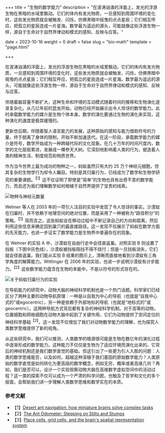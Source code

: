 +++
title = "生物的数学能力"
description = "在波涛汹涌的洋面上，发光的浮游生物在黑暗的水域里飘动。它们的体内有发光物质，一旦感知到周围环境的变化时，这些发光物质就会被触发、闪烁，仿佛黑暗中摇曳的点点星辰；它们相互呼应，把孤立的星辰连成一片星海。数学最为遥远的源头，可能就像这些浮游生物一样，源自于生命对于自然界律动和模式的感知、反映与应答。"

date = 2023-10-16
weight = 0
draft = false
slug = "bio-math"
template = "page.html"

+++

在波涛汹涌的洋面上，发光的浮游生物在黑暗的水域里飘动。它们的体内有发光物质，一旦感知到周围环境的变化时，这些发光物质就会被触发、闪烁，仿佛黑暗中摇曳的点点星辰；它们相互呼应，把孤立的星辰连成一片星海。数学最为遥远的源头，可能就像这些浮游生物一样，源自于生命对于自然界律动和模式的感知、反映与应答。

伴随着脑容量不断扩大，这种生命和环境的互动模式随着时间的推移和生物演化逐渐复杂化。从几亿年前的昆虫开始，动物已经开始展示出令人惊讶的数学能力。此时承载数学能力的媒介是生物个体本身。数学的演化要通过生物的演化来实现，这种演化的速度是极其缓慢的。

更新世后期，伴随着智人语言能力的发展，这种原始的感知与能力借助符号的力量，终于脱离了身体的限制，开始不断加速迭代。在这一阶段，承载数学能力的媒介是符号，数学开始成为一种跨越代际的文化现象。在几十万年的时间尺度内，数学的文化层层累进，发展成一棵参天大树。它深刻地影响着人类的行为，塑造着人类的精神生活、制度规范和物质世界。

作为当今世界上最为成功的物种之一，蚂蚁虽然只有大约 25 万个神经元细胞，但其复杂的生物学行为却令人瞩目。特别是其归巢行为，已经成为了数学和生物学研究的重要课题。<sup>【1】</sup>这不仅证明了即使是“简单”的生物也具有出奇不意的数学能力，而且还为我们理解数学如何根植于自然界提供了宝贵的线索。

![物种与神经元数量](../species-neuron.png)

Wehner 等人在 2003 年的一项引人注目的实验中发现了令人惊讶的事实。沙漠蚁在归巢时，并不依赖于地理空间的绝对位置，而是采用了一种被称为“路径积分”的策略。<sup>【1】</sup>简而言之，这些蚂蚁会在移动过程中不断记录自己的方向和距离，然后利用这些信息来确定回到巢穴的最直接路径。这一发现不仅展示了蚂蚁在数学方面的先天能力，也进一步证实了数学能力是生物界中普遍存在的现象。

在 Wehner 的实验 A 中，沙漠蚁在自由行走中会径直返巢。对照实验 B 则设置了挡板（下图中灰色线），沙漠蚁被挡板阻挡不得不绕行；但是一旦挡板消失，它们就会径直返巢。我们能从实验 B 结果的图示上，清晰而直接地看到沙漠蚁有三角学角度的解算能力。Wittlinger 在 2006 年的实验，也进一步说明沙漠蚁有计步能力。<sup>【2】</sup>这些数学能力蕴含在生物的本能中，不是以符号的形式存在的。

![关于蚂蚁归巢行为的实验](../ant-navi.png)

在导航能力的研究中，动物大脑的神经科学机制也是一个热门话题。科学家们已经区分了两种主要的动物导航原理：一种是以自我为中心的导航（也就是“自我中心式的”或egocentric），另一种是依赖于外部地标的导航（也就是“地标式的”或geocentric）。这两种导航方式背后都有复杂的神经科学机制。对于高等的动物，位置细胞和网格细胞在动物大脑中起到了关键作用，它们为动物提供了空间定位的神经科学基础<sup>【3】</sup>。这一发现不仅增加了我们对动物数学能力的理解，也为探究人类数学思维提供了新的视角。

从这些研究中，我们可以推测，人类数学的根源很可能是生物在数亿年的演化过程中逐渐形成的数学能力。这种能力不仅仅是生物为了适应环境而演化出来的，它背后的神经机制还是我们数学直觉的基础。但这引出了一些更为引人入胜的问题：人类的数学思维能否，以及如何，超越这种深植于我们基因的原始数学能力？人类原始的数学直觉是如何转化为更高级的数学概念，例如无穷、概率或者高维几何？再如，我们是否可以，设计一个实验观察动物大脑在高维数字虚拟空间中的活动过程？这一类的探索不仅可以成为一个严肃的科学问题，也触及了哲学和文化的多个层面，会帮助我们进一步理解人类数学思维和数学实在的本质。

### 参考文献

* 【1】[Desert ant navigation: how miniature brains solve complex tasks](https://api.semanticscholar.org/CorpusID:4571290)
* 【2】[The Ant Odometer: Stepping on Stilts and Stumps](https://api.semanticscholar.org/CorpusID:15162376)
* 【3】[Place cells, grid cells, and the brain's spatial representation system](https://api.semanticscholar.org/CorpusID:16036900)
